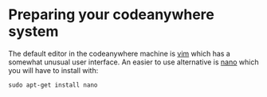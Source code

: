 # Preparing your codeanywhere system

The default editor in the codeanywhere machine is
[vim](https://www.vim.org/) which has a somewhat unusual user
interface. An easier to use alternative is
[nano](https://www.nano-editor.org/) which you will have to install
with:

~~~
sudo apt-get install nano
~~~
